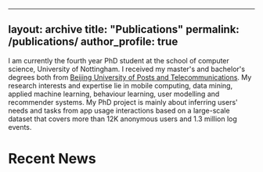 
---
layout: archive
title: "Publications"
permalink: /publications/
author_profile: true
---



I am currently the fourth year PhD student at the school of computer science, University of Nottingham. I received my master's and bachelor's degrees both from [Beijing University of Posts and Telecommunications](https://english.bupt.edu.cn/). My research interests and expertise lie in mobile computing, data mining, applied machine learning, behaviour learning, user modelling and recommender systems. My PhD project is mainly about inferring users' needs and tasks from app usage interactions based on a large-scale dataset that covers more than 12K anonymous users and 1.3 million log events.


Recent News
======
